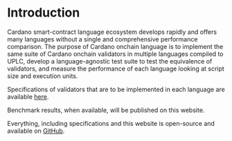 # Introduction

Cardano smart-contract language ecosystem develops rapidly and offers many languages without a single and comprehensive performance comparison.
The purpose of Cardano onchain language is to implement the same suite of Cardano onchain validators in multiple languages compiled to UPLC, develop a language-agnostic test suite to test the equivalence of validators, and measure the performance of each language looking at script size and execution units.

Specifications of validators that are to be implemented in each language are available [here](specifications.md).

Benchmark results, when available, will be published on this website.

Everything, including specifications and this website is open-source and available on [GitHub](https://github.com/mlabs-haskell/uplc-benchmark).
